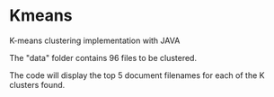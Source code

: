 # Kmeans

K-means clustering implementation with JAVA

The "data" folder contains 96 files to be clustered.

The code will display the top 5 document filenames for each of the K clusters found. 
